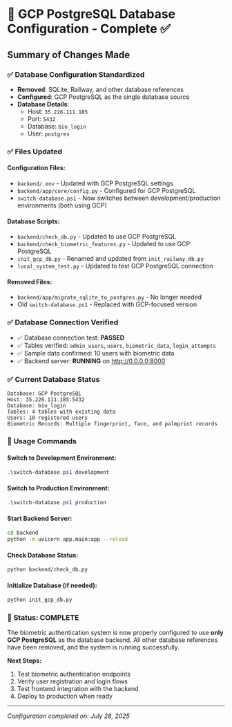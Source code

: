 # 🎯 GCP PostgreSQL Database Configuration - Complete ✅

## Summary of Changes Made

### ✅ **Database Configuration Standardized**
- **Removed**: SQLite, Railway, and other database references
- **Configured**: GCP PostgreSQL as the single database source
- **Database Details**:
  - Host: `35.226.111.185`
  - Port: `5432`
  - Database: `bio_login`
  - User: `postgres`

### ✅ **Files Updated**

#### Configuration Files:
- `backend/.env` - Updated with GCP PostgreSQL settings
- `backend/app/core/config.py` - Configured for GCP PostgreSQL
- `switch-database.ps1` - Now switches between development/production environments (both using GCP)

#### Database Scripts:
- `backend/check_db.py` - Updated to use GCP PostgreSQL
- `backend/check_biometric_features.py` - Updated to use GCP PostgreSQL
- `init_gcp_db.py` - Renamed and updated from `init_railway_db.py`
- `local_system_test.py` - Updated to test GCP PostgreSQL connection

#### Removed Files:
- `backend/app/migrate_sqlite_to_postgres.py` - No longer needed
- Old `switch-database.ps1` - Replaced with GCP-focused version

### ✅ **Database Connection Verified**
- ✅ Database connection test: **PASSED**
- ✅ Tables verified: `admin_users`, `users`, `biometric_data`, `login_attempts`
- ✅ Sample data confirmed: 10 users with biometric data
- ✅ Backend server: **RUNNING** on http://0.0.0.0:8000

### ✅ **Current Database Status**
```
Database: GCP PostgreSQL
Host: 35.226.111.185:5432
Database: bio_login
Tables: 4 tables with existing data
Users: 10 registered users
Biometric Records: Multiple fingerprint, face, and palmprint records
```

### 🔧 **Usage Commands**

#### Switch to Development Environment:
```powershell
.\switch-database.ps1 development
```

#### Switch to Production Environment:
```powershell
.\switch-database.ps1 production
```

#### Start Backend Server:
```bash
cd backend
python -m uvicorn app.main:app --reload
```

#### Check Database Status:
```bash
python backend/check_db.py
```

#### Initialize Database (if needed):
```bash
python init_gcp_db.py
```

### 🎉 **Status: COMPLETE**
The biometric authentication system is now properly configured to use **only GCP PostgreSQL** as the database backend. All other database references have been removed, and the system is running successfully.

**Next Steps:**
1. Test biometric authentication endpoints
2. Verify user registration and login flows
3. Test frontend integration with the backend
4. Deploy to production when ready

---
*Configuration completed on: July 28, 2025*
